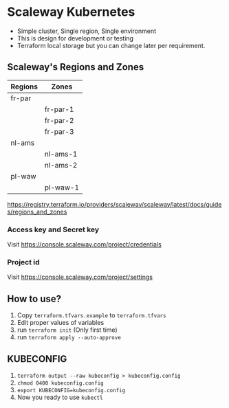 # Scaleway Kubernetes

* Simple cluster, Single region, Single environment
* This is design for development or testing
* Terraform local storage but you can change later per requirement.

## Scaleway's Regions and Zones

| Regions | Zones    |
|---------|----------|
| fr-par  |          |
|         | fr-par-1 |
|         | fr-par-2 |
|         | fr-par-3 |
| nl-ams  |          |
|         | nl-ams-1 |
|         | nl-ams-2 |
| pl-waw  |          |
|         | pl-waw-1 |

https://registry.terraform.io/providers/scaleway/scaleway/latest/docs/guides/regions_and_zones

### Access key and Secret key

Visit https://console.scaleway.com/project/credentials

### Project id 

Visit https://console.scaleway.com/project/settings

## How to use?

1. Copy `terraform.tfvars.example` to `terraform.tfvars`
2. Edit proper values of variables
3. run `terraform init` (Only first time)
4. run `terraform apply --auto-approve`

## KUBECONFIG

1. `terraform output --raw kubeconfig > kubeconfig.config`
2. `chmod 0400 kubeconfig.config`
3. `export KUBECONFIG=kubeconfig.config`
4. Now you ready to use `kubectl`

